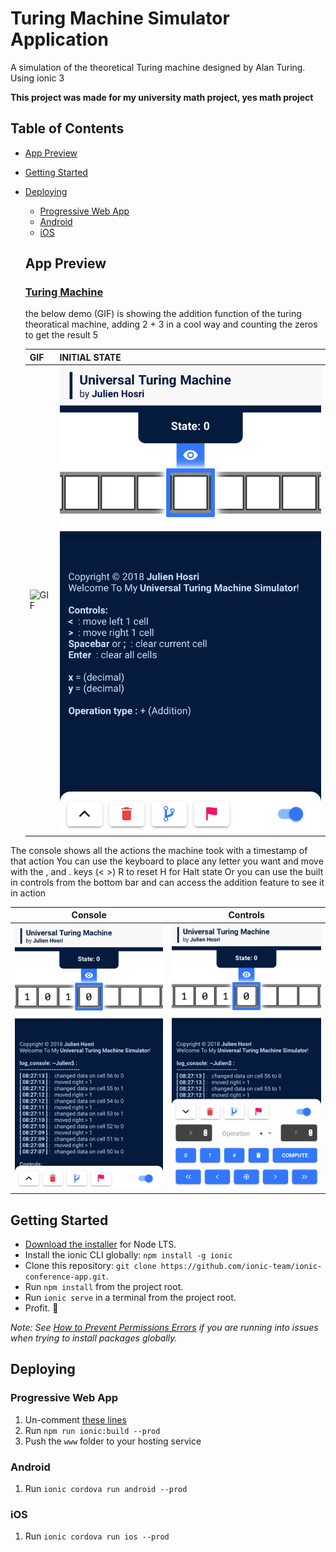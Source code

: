 # Turing Machine Simulator Application

A simulation of the theoretical Turing machine designed by Alan Turing. Using ionic 3

**This project was made for my university math project, yes math project**


## Table of Contents
- [App Preview](#app-preview)
- [Getting Started](#getting-started)
- [Deploying](#deploying)
  - [Progressive Web App](#progressive-web-app)
  - [Android](#android)
  - [iOS](#ios)


  ## App Preview

  ### [Turing Machine](https://github.com/julescript/turing-ionic.git/src/pages/home)
  
  the below demo (GIF) is showing the addition function of the turing theoratical machine, adding 2 + 3 in a cool way and counting the zeros to get the result 5

  | GIF  | INITIAL STATE  |
  | -----------------| -----|
  | ![GIF](/demo/turing-machine-demo.gif) | ![INITIAL STATE](/demo/turing-machine-screenshot-1.png) |

The console shows all the actions the machine took with a timestamp of that action
You can use the keyboard to  place any letter you want and move with the , and . keys (< >)
R to reset
H for Halt state
Or you can use the built in controls from the bottom bar and can access the addition feature to see it in action

| Console  | Controls  |
| -----------------| -----|
| ![Console](/demo/turing-machine-screenshot-2.png) | ![Controls](/demo/turing-machine-screenshot-3.png) |


## Getting Started

* [Download the installer](https://nodejs.org/) for Node LTS.
* Install the ionic CLI globally: `npm install -g ionic`
* Clone this repository: `git clone https://github.com/ionic-team/ionic-conference-app.git`.
* Run `npm install` from the project root.
* Run `ionic serve` in a terminal from the project root.
* Profit. :tada:

_Note: See [How to Prevent Permissions Errors](https://docs.npmjs.com/getting-started/fixing-npm-permissions) if you are running into issues when trying to install packages globally._


## Deploying

### Progressive Web App

1. Un-comment [these lines](https://github.com/ionic-team/ionic2-app-base/blob/master/src/index.html#L21)
2. Run `npm run ionic:build --prod`
3. Push the `www` folder to your hosting service

### Android

1. Run `ionic cordova run android --prod`

### iOS

1. Run `ionic cordova run ios --prod`
